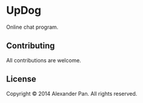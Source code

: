 UpDog
=====

Online chat program.

## Contributing

All contributions are welcome.

## License

Copyright &copy; 2014 Alexander Pan. All rights reserved.
